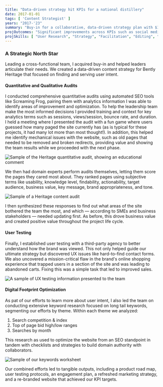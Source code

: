 ```yaml
---
title: "Data-driven strategy hit KPIs for a national distillery"
date: 2017-01-01
tags: [ 'Content Strategist' ]
years: "2017-'23"
summary: "Buy-in for a collaborative, data-driven strategy plan with $100k budget"
projOutcomes: "Significant improvements across KPIs such as social media engagement, SEM conversions, lowered website bounce rate, website session durations, and web form conversions."
projSkills: [ "User Research", "Strategy", "Facilitation", "Editing", "Facilitation", "Vendor Procurement", "IA", "UX", "SEO" ]
---
```


### A Strategic North Star

Leading a cross-functional team, I acquired buy-in and helped leaders articulate their needs. We created a data-driven content strategy for Bently Heritage that focused on finding and serving user intent. 

#### Quantitative and Qualitative Audits

I conducted comprehensive quantitative audits using automated SEO tools like Screaming Frog, pairing them with analytics information I was able to identify areas of improvement and optimization. To help the leadership team make the most informed decisions I provided training and context for key analytics terms such as sessions, views/session, bounce rate, and duration. I held a meeting where I presented the audit with a fun game where users guessed how many paged the site currently has (as is typical for these projects, it had many lot more than most thought!). In addition, this helped me identify mechanical issues with the website, such as old pages that needed to be removed and broken redirects, providing value and showing the team results while we proceeded with the next phase. 

![Sample of the Heritage quantitative audit, showing an educational comment](/heritage-quan-audit.webp)

We then had domain experts perform audits themselves, letting them score the pages they cared most about. They ranked pages using subjective terms like usability, knowledge level, findability, actionability, target audience, business value, key message, brand appropriateness, and tone. 

![Sample of a Heritage content audit](/heritage-audit-sample.webp)

I then synthesized these responses to find out what areas of the site bothered the team the most, and which — according to SMEs and business stakeholders — needed updating first. As before, this drove business value and created positive value throughout the project life cycle.

#### User Testing

Finally, I established user testing with a third-party agency to better understand how the brand was viewed. This not only helped guide our ultimate strategy but discovered UX issues like hard-to-find contact forms. We also uncovered a mission-critical flaw in the brand's online shopping experience that trapped users in a section of the site and was leading to abandoned carts. Fixing this was a simple task that led to improved sales. 

![A sample of UX testing information presented to the team](/heritage-audit-results.webp)

#### Digital Footprint Optimization

As pat of our efforts to learn more about user intent, I also led the team on conducting extensive keyword research focused on long tail keywords, segmenting our efforts by theme. Within each theme we analyzed:

1. Search competition & index
1. Top of page bid high/low ranges
1. Searches by month

This research as used to optimize the website from an SEO standpoint in tandem with checklists and strategies to build domain authority with collaborators. 

![Sample of our keywords worksheet](/heritage-keyword-research.webp)

Our combined efforts led to tangible outputs, including a product road map, user testing protocols, an engagement plan, a refreshed marketing strategy, and a re-branded website that achieved our KPI targets.



